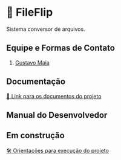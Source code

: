 # 💾 FileFlip

Sistema conversor de arquivos.

## Equipe e Formas de Contato

1. [Gustavo Maia](https://github.com/gusttavokr)

## Documentação

[📄 Link para os documentos do projeto](Doc)

## Manual do Desenvolvedor

## Em construção
[🛠️ Orientações para execução do projeto]()
